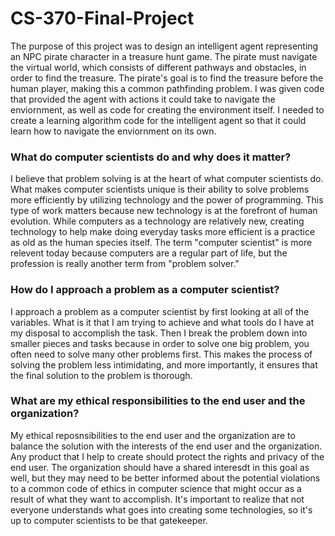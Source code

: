 # CS-370-Final-Project

The purpose of this project was to design an intelligent agent representing an NPC pirate character in a treasure hunt game. The pirate must navigate the virtual world, which consists of different pathways and obstacles, in order to find the treasure. The pirate's goal is to find the treasure before the human player, making this a common pathfinding problem. I was given code that provided the agent with actions it could take to navigate the enviornment, as well as code for creating the environment itself. I needed to create a learning algorithm code for the intelligent agent so that it could learn how to navigate the enviornment on its own. 

### What do computer scientists do and why does it matter?
I believe that problem solving is at the heart of what computer scientists do. What makes computer scientists unique is their ability to solve problems more efficiently by utilizing technology and the power of programming. This type of work matters because new technology is at the forefront of human evolution. While computers as a technology are relatively new, creating technology to help make doing everyday tasks more efficient is a practice as old as the human species itself. The term "computer scientist" is more relevent today because computers are a regular part of life, but the profession is really another term from "problem solver."


### How do I approach a problem as a computer scientist?
I approach a problem as a computer scientist by first looking at all of the variables. What is it that I am trying to achieve and what tools do I have at my disposal to accomplish the task. Then I break the problem down into smaller pieces and tasks because in order to solve one big problem, you often need to solve many other problems first. This makes the process of solving the problem less intimidating, and more importantly, it ensures that the final solution to the problem is thorough.


### What are my ethical responsibilities to the end user and the organization?
My ethical reposnsibilities to the end user and the organization are to balance the solution with the interests of the end user and the organization. Any product that I help to create should protect the rights and privacy of the end user. The organization should have a shared interesdt in this goal as well, but they may need to be better informed about the potential violations to a common code of ethics in computer science that might occur as a result of what they want to accomplish. It's important to realize that not everyone understands what goes into creating some technologies, so it's up to computer scientists to be that gatekeeper.


